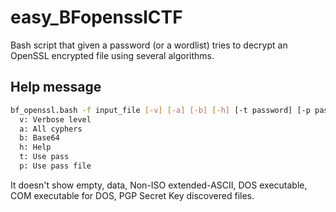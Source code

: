 # easy_BFopensslCTF

Bash script that given a password (or a wordlist) tries to decrypt an OpenSSL encrypted file using several algorithms.

## Help message
```bash
bf_openssl.bash -f input_file [-v] [-a] [-b] [-h] [-t password] [-p pass_file]
  v: Verbose level
  a: All cyphers
  b: Base64
  h: Help
  t: Use pass
  p: Use pass file
```

It doesn't show empty, data, Non-ISO extended-ASCII, DOS executable, COM executable for DOS, PGP Secret Key discovered files.
